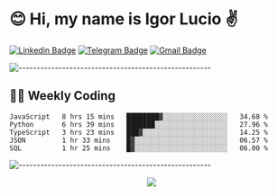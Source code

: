 # :blush: Hi, my name is Igor Lucio :v:

[![Linkedin Badge](https://img.shields.io/badge/-LinkedIn-blue?style=flat-square&logo=Linkedin&logoColor=white&link=https://www.linkedin.com/in/igor-lucio-alves/)](https://www.linkedin.com/in/igor-lucio-alves/)
[![Telegram Badge](https://img.shields.io/badge/-Telegram-1ca0f1?style=flat-square&labelColor=1ca0f1&logo=telegram&logoColor=white&link=https://t.me/iguit0)](https://t.me/iguit0)
[![Gmail Badge](https://img.shields.io/badge/-Gmail-c14438?style=flat-square&logo=Gmail&logoColor=white&link=mailto:igorsk89@gmail.com)](mailto:igorsk89@gmail.com)

![-----------------------------------------------------](https://raw.githubusercontent.com/andreasbm/readme/master/assets/lines/colored.png)

## :man_technologist: Weekly Coding
<!--START_SECTION:waka-->
```text
JavaScript   8 hrs 15 mins   ████████▓░░░░░░░░░░░░░░░░   34.68 % 
Python       6 hrs 39 mins   ███████░░░░░░░░░░░░░░░░░░   27.96 % 
TypeScript   3 hrs 23 mins   ███▓░░░░░░░░░░░░░░░░░░░░░   14.25 % 
JSON         1 hr 33 mins    █▓░░░░░░░░░░░░░░░░░░░░░░░   06.57 % 
SQL          1 hr 25 mins    █▓░░░░░░░░░░░░░░░░░░░░░░░   06.00 % 
```
<!--END_SECTION:waka-->
![-----------------------------------------------------](https://raw.githubusercontent.com/andreasbm/readme/master/assets/lines/colored.png)

<div align="center"><img src="https://github-readme-stats.vercel.app/api?username=iguit0&show_icons=true&count_private=true&theme=radical&hide=issues" /></div>
